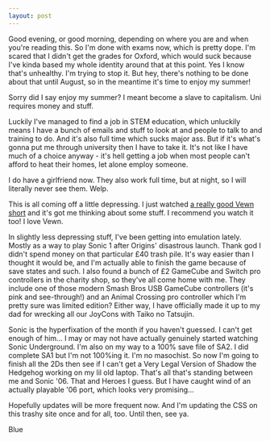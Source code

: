 ```yaml
---
layout: post
---
```


Good evening, or good morning, depending on where you are and when you're reading this. So I'm done with exams now, which is pretty dope. I'm scared that I didn't get the grades for Oxford, which would suck because I've kinda based my whole identity around that at this point. Yes I know that's unhealthy. I'm trying to stop it. But hey, there's nothing to be done about that until August, so in the meantime it's time to enjoy my summer!

Sorry did I say enjoy my summer? I meant become a slave to capitalism. Uni requires money and stuff.

Luckily I've managed to find a job in STEM education, which unluckily means I have a bunch of emails and stuff to look at and people to talk to and training to do. And it's also full time which sucks major ass. But if it's what's gonna put me through university then I have to take it. It's not like I have much of a choice anyway - it's hell getting a job when most people can't afford to heat their homes, let alone employ someone.

I do have a girlfriend now. They also work full time, but at night, so I will literally never see them. Welp.

This is all coming off a little depressing. I just watched [a really good Vewn short](https://www.youtube.com/watch?v=DLtsoa4nROI) and it's got me thinking about some stuff. I recommend you watch it too! I love Vewn.

In slightly less depressing stuff, I've been getting into emulation lately. Mostly as a way to play Sonic 1 after Origins' disastrous launch. Thank god I didn't spend money on that particular £40 trash pile. It's way easier than I thought it would be, and I'm actually able to finish the game because of save states and such. I also found a bunch of £2 GameCube and Switch pro controllers in the charity shop, so they've all come home with me. They include one of those modern Smash Bros USB GameCube controllers (it's pink and see-through!) and an Animal Crossing pro controller which I'm pretty sure was limited edition? Either way, I have officially made it up to my dad for wrecking all our JoyCons with Taiko no Tatsujin.

Sonic is the hyperfixation of the month if you haven't guessed. I can't get enough of him... I may or may not have actually genuinely started watching Sonic Underground. I'm also on my way to a 100% save file of SA2. I did complete SA1 but I'm not 100%ing it. I'm no masochist. So now I'm going to finish all the 2Ds then see if I can't get a Very Legal Version of Shadow the Hedgehog working on my lil old laptop. That's all that's standing between me and Sonic '06. That and Heroes I guess. But I have caught wind of an actually playable '06 port, which looks very promising...

Hopefully updates will be more frequent now. And I'm updating the CSS on this trashy site once and for all, too. Until then, see ya.

Blue